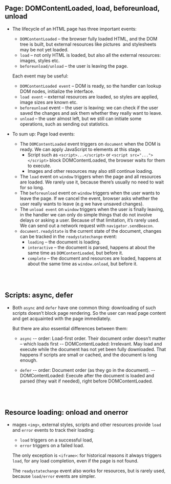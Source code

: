 ## Page: DOMContentLoaded, load, beforeunload, unload

- The lifecycle of an HTML page has three important events:
  - `DOMContentLoaded` – the browser fully loaded HTML, and the DOM tree is built, but external resources like pictures <img> and stylesheets may be not yet loaded.
  - `load` – not only HTML is loaded, but also all the external resources: images, styles etc.
  - `beforeunload/unload` – the user is leaving the page.
  
  Each event may be useful:
  - `DOMContentLoaded event` – DOM is ready, so the handler can lookup DOM nodes, initialize the interface.
  - `load event` – external resources are loaded, so styles are applied, image sizes are known etc.
  - `beforeunload` event – the user is leaving: we can check if the user saved the changes and ask them whether they really want to leave.
  - `unload` – the user almost left, but we still can initiate some operations, such as sending out statistics.


- To sum up: Page load events:
  - The `DOMContentLoaded` event triggers on `document` when the DOM is ready. We can apply JavaScript to elements at this stage.
    - Script such as `<script>...</script>` or `<script src="..."></script>` block DOMContentLoaded, the browser waits for them to execute.
    - Images and other resources may also still continue loading.
  - The `load` event on `window` triggers when the page and all resources are loaded. We rarely use it, because there’s usually no need to wait for so long.
  - The `beforeunload` event on `window` triggers when the user wants to leave the page. If we cancel the event, browser asks whether the user really wants to leave (e.g we have unsaved changes).
  - The `unload event` on `window` triggers when the user is finally leaving, in the handler we can only do simple things that do not involve delays or asking a user. Because of that limitation, it’s rarely used. We can send out a network request with `navigator.sendBeacon`.
  - `document.readyState` is the current state of the document, changes can be tracked in the `readystatechange` event:
    - `loading` – the document is loading.
    - `interactive` – the document is parsed, happens at about the same time as `DOMContentLoaded`, but before it.
    - `complete` – the document and resources are loaded, happens at about the same time as `window.onload`, but before it.

<br>
<br>

## Scripts: async, defer

- Both `async` and `defer` have one common thing: downloading of such scripts doesn’t block page rendering. So the user can read page content and get acquainted with the page immediately.

  But there are also essential differences between them:
  
  - `async` -- order: Load-first order. Their document order doesn’t matter – which loads first -- DOMContentLoaded: Irrelevant. May load and execute while the document has not yet been fully downloaded. That happens if scripts are small or cached, and the document is long enough.
  
  - `defer` -- order: Document order (as they go in the document). -- DOMContentLoaded: Execute after the document is loaded and parsed (they wait if needed), right before DOMContentLoaded.

<br>
<Br>

## Resource loading: onload and onerror

- mages `<img>`, external styles, scripts and other resources provide `load` and `error` events to track their loading:
  - `load` triggers on a successful load,
  - `error` triggers on a failed load.
  
  The only exception is `<iframe>`: for historical reasons it always triggers `load`, for any load completion, even if the page is not found.
  
  The `readystatechange` event also works for resources, but is rarely used, because `load/error` events are simpler.
